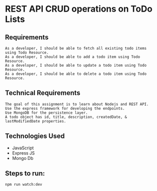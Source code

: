 # REST API CRUD operations on ToDo Lists

## Requirements

    As a developer, I should be able to fetch all existing todo items using Todo Resource.
    As a developer, I should be able to add a todo item using Todo Resource.
    As a developer, I should be able to update a todo item using Todo Resource.
    As a developer, I should be able to delete a todo item using Todo Resource.

## Technical Requirements

    The goal of this assignment is to learn about Nodejs and REST API.
    Use the express framework for developing the endpoints.
    Use MongoDB for the persistence layer.
    A todo object has id, title, description, createdDate, & lastModifiedDate properties.

## Technologies Used

* JavaScript
* Express JS
* Mongo Db


## Steps to run:
`npm run watch:dev`

